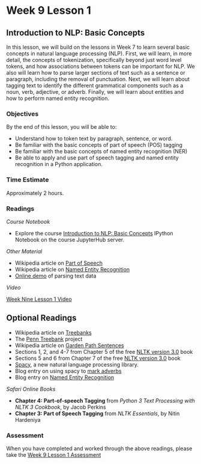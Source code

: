 # Week 9 Lesson 1 #
## Introduction to NLP: Basic Concepts ##

In this lesson, we will build on the lessons in Week 7 to learn several basic concepts in natural language processing (NLP). First, we will learn, in more detail, the concepts of tokenization, specifically beyond just word level tokens, and how associations between tokens can be important for NLP. We also will learn how to parse larger sections of text such as a sentence or paragraph, including the removal of punctuation. Next, we will learn about tagging text to identify the different grammatical components such as a noun, verb, adjective, or adverb. Finally, we will learn about entities and how to perform named entity recognition. 

### Objectives ###

By the end of this lesson, you will be able to:

- Understand how to token text by paragraph, sentence, or word.
- Be familiar with the basic concepts of part of speech (POS) tagging
- Be familiar with the basic concepts of named entity recognition (NER)
- Be able to apply and use part of speech tagging and named entity recognition in a Python application.

### Time Estimate ###

Approximately 2 hours.

### Readings ####

_Course Notebook_

- Explore the course [Introduction to NLP: Basic Concepts][l1nb] IPython Notebook on the course JupyterHub server.

_Other Material_

- Wikipedia article on [Part of Speech][wpos]
- Wikipedia article on [Named Entity Recognition][wner]
- [Online demo][dsp] of parsing text data

_Video_

[Week Nine Lesson 1 Video][lv]

## Optional Readings ##

- Wikipedia article on [Treebanks][wtb]
- The [Penn Treebank][ptb] project
- Wikipedia article on [Garden Path Sentences][wgps]
- Sections 1, 2, and 4-7 from Chapter 5 of the free [NLTK version 3.0][nltk3-5] book
- Sections 5 and 6 from Chapter 7 of the free [NLTK version 3.0][nltk3-7] book
- [Spacy][sp], a new natural language processing library.
- Blog entry on using spacy to [mark adverbs][bma]
- Blog entry on [Named Entity Recognition][yner]

_Safari Online Books_

- **Chapter 4: Part-of-speech Tagging** from _Python 3 Text Processing with NLTK 3 Cookbook_, by Jacob Perkins
- **Chapter 3: Part of Speech Tagging** from _NLTK Essentials_, by Nitin Hardeniya

### Assessment ###

When you have completed and worked through the above readings, please take the [Week 9 Lesson 1 Assessment][la]

[l1nb]: ../notebooks/intro2nlp-bc.ipynb
[la]: https://learn.illinois.edu/mod/quiz/
[lv]: https://mediaspace.illinois.edu
[wner]: https://en.wikipedia.org/wiki/Named-entity_recognition
[wpos]: https://en.wikipedia.org/wiki/Part-of-speech_tagging
[wtb]: https://en.wikipedia.org/wiki/Treebank
[wgps]: https://en.wikipedia.org/wiki/Garden_path_sentence

[yner]: http://blog.yhat.com/posts/named-entities-in-law-and-order-using-nlp.html

[nltk3-5]: http://www.nltk.org/book/ch05.html
[nltk3-7]: http://www.nltk.org/book/ch07.html

[bma]: https://spacy.io/tutorials/mark-adverbs
[dsp]: https://demos.explosion.ai/displacy/
[sp]: https://spacy.io
[ptb]: http://www.cis.upenn.edu/~treebank/
